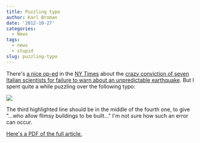 ```yaml
---
title: Puzzling typo
author: Karl Broman
date: '2012-10-27'
categories:
  - News
tags:
  - news
  - stupid
slug: puzzling-typo
---
```


There's [a nice op-ed](https://www.nytimes.com/2012/10/27/opinion/a-failed-earthquake-prediction-a-crime.html) in the [NY Times](https://www.nytimes.com) about the [crazy conviction of seven Italian scientists for failure to warn about an unpredictable earthquake](https://www.nytimes.com/2012/10/23/world/europe/italy-convicts-7-for-failure-to-warn-of-quake.html). But I spent quite a while puzzling over the following typo:

![](https://kbroman.files.wordpress.com/2012/10/nytimes_article_detail.png)

The third highlighted line should be in the middle of the fourth one, to give "...who allow flimsy buildings to be built..."  I'm not sure how such an error can occur.

[Here's a PDF of the full article.](https://kbroman.files.wordpress.com/2012/10/nytimes_article.pdf)
